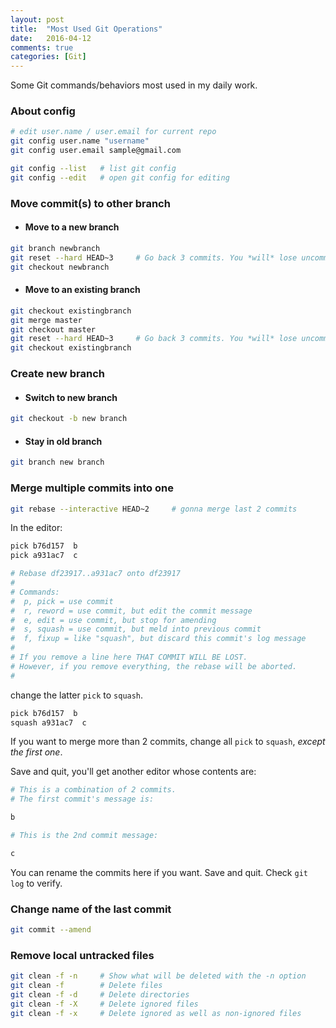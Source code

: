 ```yaml
---
layout: post
title:  "Most Used Git Operations"
date:   2016-04-12
comments: true
categories: [Git]
---
```


Some Git commands/behaviors most used in my daily work.

### About config

```bash
# edit user.name / user.email for current repo
git config user.name "username"
git config user.email sample@gmail.com

git config --list	# list git config
git config --edit	# open git config for editing
```

### Move commit(s) to other branch

* #### Move to a new branch

```bash
git branch newbranch
git reset --hard HEAD~3 	# Go back 3 commits. You *will* lose uncommitted work.*1
git checkout newbranch
```

* #### Move to an existing branch

```bash
git checkout existingbranch
git merge master
git checkout master
git reset --hard HEAD~3 	# Go back 3 commits. You *will* lose uncommitted work.
git checkout existingbranch
```

### Create new branch

* #### Switch to new branch

```bash
git checkout -b new branch
```

* #### Stay in old branch

```bash
git branch new branch
```

### Merge multiple commits into one

```bash
git rebase --interactive HEAD~2		# gonna merge last 2 commits
```

In the editor:

```bash
pick b76d157  b
pick a931ac7  c

# Rebase df23917..a931ac7 onto df23917
#
# Commands:
#  p, pick = use commit
#  r, reword = use commit, but edit the commit message
#  e, edit = use commit, but stop for amending
#  s, squash = use commit, but meld into previous commit
#  f, fixup = like "squash", but discard this commit's log message
#
# If you remove a line here THAT COMMIT WILL BE LOST.
# However, if you remove everything, the rebase will be aborted.
#
```

change the latter `pick` to `squash`.

```bash
pick b76d157  b
squash a931ac7  c
```

If you want to merge more than 2 commits, change all `pick` to `squash`, *except the first one*.

Save and quit, you'll get another editor whose contents are:

```bash
# This is a combination of 2 commits.
# The first commit's message is:

b

# This is the 2nd commit message:

c
```

You can rename the commits here if you want. Save and quit. Check `git log` to verify.

### Change name of the last commit

```bash
git commit --amend
```

### Remove local untracked files

```bash
git clean -f -n 	# Show what will be deleted with the -n option
git clean -f 		# Delete files
git clean -f -d 	# Delete directories
git clean -f -X 	# Delete ignored files
git clean -f -x 	# Delete ignored as well as non-ignored files
```


